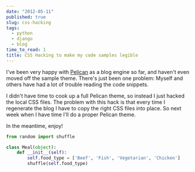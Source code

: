 ```yaml
---
date: "2012-05-11"
published: true
slug: css-hacking
tags:
  - python
  - django
  - blog 
time_to_read: 1
title: CSS Hacking to make my code samples legible
---
```


I've been very happy with [Pelican](https://pelican.readthedocs.org/) as
a blog engine so far, and haven't even moved off the sample theme.
There's just been one problem: Myself and others have had a lot of
trouble reading the code snippets.

I didn't have time to cook up a full Pelican theme, so instead I just
hacked the local CSS files. The problem with this hack is that every
time I regenerate the blog I have to copy the right CSS files into
place. So next week when I have time I'll do a proper Pelican theme.

In the meantime, enjoy!

```python
from random import shuffle

class Meal(object):
    def __init__(self):
        self.food_type = ['Beef', 'Fish', 'Vegetarian', 'Chicken']
        shuffle(self.food_type)
```
